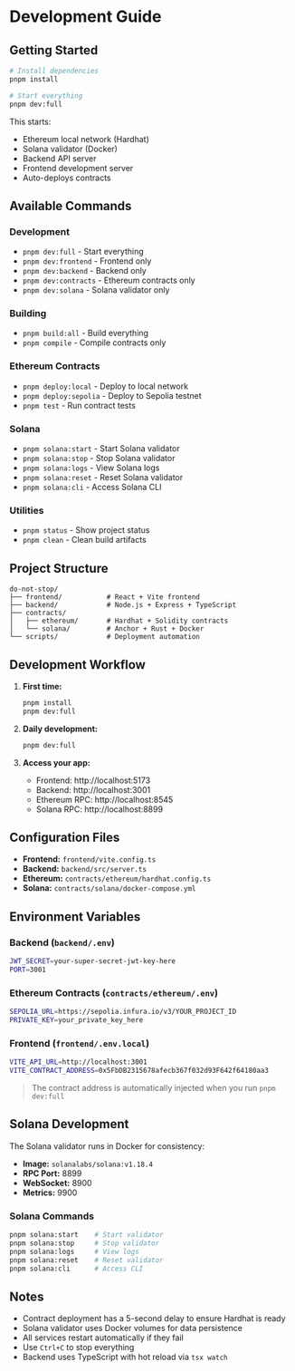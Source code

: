 # Development Guide

## Getting Started

```bash
# Install dependencies
pnpm install

# Start everything
pnpm dev:full
```

This starts:
- Ethereum local network (Hardhat)
- Solana validator (Docker)
- Backend API server
- Frontend development server
- Auto-deploys contracts

## Available Commands

### Development
- `pnpm dev:full` - Start everything
- `pnpm dev:frontend` - Frontend only
- `pnpm dev:backend` - Backend only
- `pnpm dev:contracts` - Ethereum contracts only
- `pnpm dev:solana` - Solana validator only

### Building
- `pnpm build:all` - Build everything
- `pnpm compile` - Compile contracts only

### Ethereum Contracts
- `pnpm deploy:local` - Deploy to local network
- `pnpm deploy:sepolia` - Deploy to Sepolia testnet
- `pnpm test` - Run contract tests

### Solana
- `pnpm solana:start` - Start Solana validator
- `pnpm solana:stop` - Stop Solana validator
- `pnpm solana:logs` - View Solana logs
- `pnpm solana:reset` - Reset Solana validator
- `pnpm solana:cli` - Access Solana CLI

### Utilities
- `pnpm status` - Show project status
- `pnpm clean` - Clean build artifacts

## Project Structure

```
do-not-stop/
├── frontend/           # React + Vite frontend
├── backend/            # Node.js + Express + TypeScript
├── contracts/
│   ├── ethereum/       # Hardhat + Solidity contracts
│   └── solana/         # Anchor + Rust + Docker
└── scripts/            # Deployment automation
```

## Development Workflow

1. **First time:**
   ```bash
   pnpm install
   pnpm dev:full
   ```

2. **Daily development:**
   ```bash
   pnpm dev:full
   ```

3. **Access your app:**
   - Frontend: http://localhost:5173
   - Backend: http://localhost:3001
   - Ethereum RPC: http://localhost:8545
   - Solana RPC: http://localhost:8899

## Configuration Files

- **Frontend:** `frontend/vite.config.ts`
- **Backend:** `backend/src/server.ts`
- **Ethereum:** `contracts/ethereum/hardhat.config.ts`
- **Solana:** `contracts/solana/docker-compose.yml`

## Environment Variables

### Backend (`backend/.env`)
```bash
JWT_SECRET=your-super-secret-jwt-key-here
PORT=3001
```

### Ethereum Contracts (`contracts/ethereum/.env`)
```bash
SEPOLIA_URL=https://sepolia.infura.io/v3/YOUR_PROJECT_ID
PRIVATE_KEY=your_private_key_here
```

### Frontend (`frontend/.env.local`)
```bash
VITE_API_URL=http://localhost:3001
VITE_CONTRACT_ADDRESS=0x5FbDB2315678afecb367f032d93F642f64180aa3
```

> The contract address is automatically injected when you run `pnpm dev:full`

## Solana Development

The Solana validator runs in Docker for consistency:

- **Image:** `solanalabs/solana:v1.18.4`
- **RPC Port:** 8899
- **WebSocket:** 8900
- **Metrics:** 9900

### Solana Commands
```bash
pnpm solana:start    # Start validator
pnpm solana:stop     # Stop validator
pnpm solana:logs     # View logs
pnpm solana:reset    # Reset validator
pnpm solana:cli      # Access CLI
```

## Notes

- Contract deployment has a 5-second delay to ensure Hardhat is ready
- Solana validator uses Docker volumes for data persistence
- All services restart automatically if they fail
- Use `Ctrl+C` to stop everything
- Backend uses TypeScript with hot reload via `tsx watch`